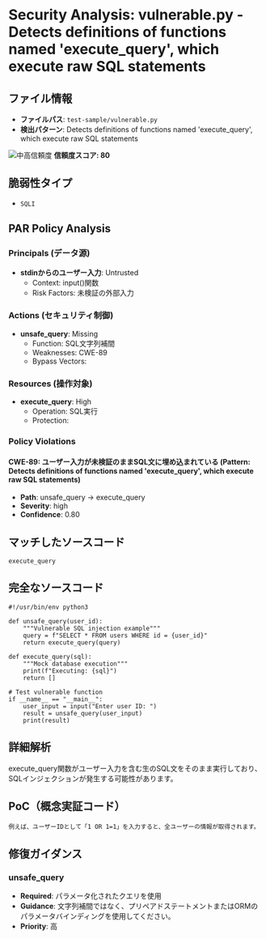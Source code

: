 # Security Analysis: vulnerable.py - Detects definitions of functions named 'execute_query', which execute raw SQL statements

## ファイル情報

- **ファイルパス**: `test-sample/vulnerable.py`
- **検出パターン**: Detects definitions of functions named 'execute_query', which execute raw SQL statements

![中高信頼度](https://img.shields.io/badge/信頼度-中高-orange) **信頼度スコア: 80**

## 脆弱性タイプ

- `SQLI`

## PAR Policy Analysis

### Principals (データ源)

- **stdinからのユーザー入力**: Untrusted
  - Context: input()関数
  - Risk Factors: 未検証の外部入力

### Actions (セキュリティ制御)

- **unsafe_query**: Missing
  - Function: SQL文字列補間
  - Weaknesses: CWE-89
  - Bypass Vectors: 

### Resources (操作対象)

- **execute_query**: High
  - Operation: SQL実行
  - Protection: 

### Policy Violations

#### CWE-89: ユーザー入力が未検証のままSQL文に埋め込まれている (Pattern: Detects definitions of functions named 'execute_query', which execute raw SQL statements)

- **Path**: unsafe_query -> execute_query
- **Severity**: high
- **Confidence**: 0.80

## マッチしたソースコード

```code
execute_query
```

## 完全なソースコード

```code
#!/usr/bin/env python3

def unsafe_query(user_id):
    """Vulnerable SQL injection example"""
    query = f"SELECT * FROM users WHERE id = {user_id}"
    return execute_query(query)

def execute_query(sql):
    """Mock database execution"""
    print(f"Executing: {sql}")
    return []

# Test vulnerable function
if __name__ == "__main__":
    user_input = input("Enter user ID: ")
    result = unsafe_query(user_input)
    print(result)
```

## 詳細解析

execute_query関数がユーザー入力を含む生のSQL文をそのまま実行しており、SQLインジェクションが発生する可能性があります。

## PoC（概念実証コード）

```text
例えば、ユーザーIDとして「1 OR 1=1」を入力すると、全ユーザーの情報が取得されます。
```

## 修復ガイダンス

### unsafe_query

- **Required**: パラメータ化されたクエリを使用
- **Guidance**: 文字列補間ではなく、プリペアドステートメントまたはORMのパラメータバインディングを使用してください。
- **Priority**: 高

